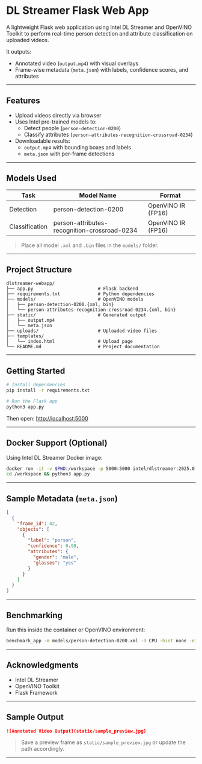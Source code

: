 # DL Streamer Flask Web App

A lightweight Flask web application using Intel DL Streamer and OpenVINO Toolkit to perform real-time person detection and attribute classification on uploaded videos.

It outputs:
- Annotated video (`output.mp4`) with visual overlays
- Frame-wise metadata (`meta.json`) with labels, confidence scores, and attributes

---

## Features

- Upload videos directly via browser
- Uses Intel pre-trained models to:
  - Detect people (`person-detection-0200`)
  - Classify attributes (`person-attributes-recognition-crossroad-0234`)
- Downloadable results:
  - `output.mp4` with bounding boxes and labels
  - `meta.json` with per-frame detections

---

## Models Used

| Task           | Model Name                                     | Format             |
|----------------|------------------------------------------------|--------------------|
| Detection      | person-detection-0200                          | OpenVINO IR (FP16) |
| Classification | person-attributes-recognition-crossroad-0234  | OpenVINO IR (FP16) |

> Place all model `.xml` and `.bin` files in the `models/` folder.

---

## Project Structure

```text
dlstreamer-webapp/
├── app.py                        # Flask backend
├── requirements.txt              # Python dependencies
├── models/                       # OpenVINO models
│   ├── person-detection-0200.{xml, bin}
│   └── person-attributes-recognition-crossroad-0234.{xml, bin}
├── static/                       # Generated output
│   ├── output.mp4
│   └── meta.json
├── uploads/                      # Uploaded video files
├── templates/
│   └── index.html                # Upload page
└── README.md                     # Project documentation
```

---

## Getting Started

```bash
# Install dependencies
pip install -r requirements.txt

# Run the Flask app
python3 app.py
```

Then open: [http://localhost:5000](http://localhost:5000)

---

## Docker Support (Optional)

Using Intel DL Streamer Docker image:

```bash
docker run -it -v $PWD:/workspace -p 5000:5000 intel/dlstreamer:2025.0.1.2-ubuntu22
cd /workspace && python3 app.py
```

---

## Sample Metadata (`meta.json`)

```json
[
  {
    "frame_id": 42,
    "objects": [
      {
        "label": "person",
        "confidence": 0.98,
        "attributes": {
          "gender": "male",
          "glasses": "yes"
        }
      }
    ]
  }
]
```

---

## Benchmarking

Run this inside the container or OpenVINO environment:

```bash
benchmark_app -m models/person-detection-0200.xml -d CPU -hint none -nireq 2 -nstreams 2
```

---

## Acknowledgments

- Intel DL Streamer
- OpenVINO Toolkit
- Flask Framework

---

## Sample Output

```markdown
![Annotated Video Output](static/sample_preview.jpg)
```

> Save a preview frame as `static/sample_preview.jpg` or update the path accordingly.

---
